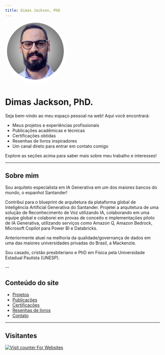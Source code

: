 ```yaml
---
title: Dimas Jackson, PhD
---
```


<img src="images/foto-perfil2.png" alt="Foto" width="200" height="200" style="border-radius: 50%;" />

# Dimas Jackson, PhD.

Seja bem-vindo ao meu espaço pessoal na web! Aqui você encontrará:

- Meus projetos e experiências profissionais
- Publicações acadêmicas e técnicas
- Certificações obtidas
- Resenhas de livros inspiradores
- Um canal direto para entrar em contato comigo

Explore as seções acima para saber mais sobre meu trabalho e interesses!

---

## Sobre mim

Sou arquiteto especialista em IA Generativa em um dos maiores bancos do mundo, o espanhol Santander!

Contribuí para o blueprint de arquitetura da plataforma global de Inteligência Artificial Generativa do Santander. Projetei a arquitetura de uma solução de Reconhecimento de Voz utilizando IA, colaborando em uma equipe global e colaborei em provas de conceito e implementações piloto de IA Generativa, utilizando serviços como Amazon Q, Amazon Bedrock, Microsoft Copilot para Power BI e Databricks.

Anteriormente atuei na melhoria da qualidade/governança de dados em uma das maiores universidades privadas do Brasil, a Mackenzie.

Sou casado, cristão presbiteriano e PhD em Física pela Universidade Estadual Paulista (UNESP). 

--

## Conteúdo do site

- [Projetos](./projetos.md)
- [Publicações](./publicacoes.md)
- [Certificações](./certificacoes.md)
- [Resenhas de livros](./resenhas_livros.md)
- [Contato](./contato.md)

---

## Visitantes

<div align="left">
<!-- hitwebcounter Code START -->
<a href="https://www.hitwebcounter.com" target="_blank">
<img src="https://hitwebcounter.com/counter/counter.php?page=18258343&style=0006&nbdigits=5&type=page&initCount=0" title="Counter Widget" Alt="Visit counter For Websites"   border="0" /></a>     
</div>